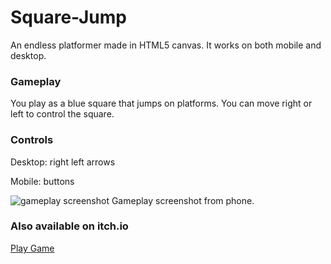 # Square-Jump

An endless platformer made in HTML5 canvas.
It works on both mobile and desktop.

### Gameplay
You play as a blue square that jumps on platforms. You can move right or left to control the square.

### Controls
Desktop: right left arrows

Mobile: buttons

![gameplay screenshot](https://img.itch.zone/aW1hZ2UvMTAwNTE3Ny81NzI1MDU2LmpwZw==/original/jxtcWa.jpg)
Gameplay screenshot from phone.

### Also available on itch.io

[Play Game](https://hyrdaboo.itch.io/square-jump)
